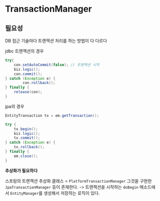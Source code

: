 # TransactionManager

## 필요성
DB 접근 기술마다 트랜잭션 처리를 하는 방법이 다 다르다

jdbc 트랜잭션의 경우
```java
try{
    con.setAutoCommit(false); // 트랜잭션 시작
    biz.logic();
    con.commit();
} catch (Exception e) {
        con.rollback();
} finally {
    release(con);
}
```

jpa의 경우
```java
EntityTransaction tx = em.getTransaction();

try {
    tx.begin();
    biz.logic();
    tx.commit();
} catch (Exception e) {
    tx.rollback();
} finally {
    em.close();
}
```

**추상화가 필요하다**

스프링의 트랜잭션 추상화 클래스 = `PlatformTransactionManager`
그것을 구현한 `JpaTransactionManager` 등이 존재한다. -> 트랜잭션을 시작하는 `doBegin` 메소드에서 `EntityManager`를 생성해서 저장하는 로직이 있다.

## 
